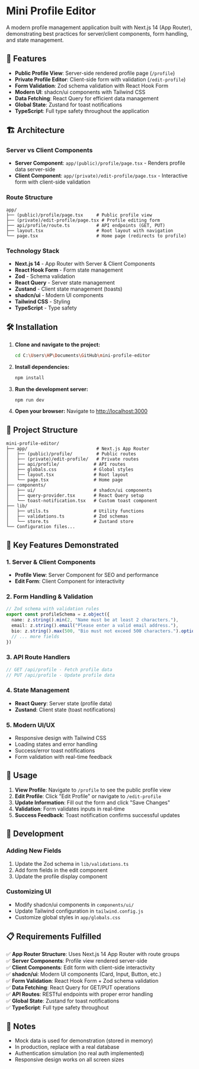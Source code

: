 # Mini Profile Editor

A modern profile management application built with Next.js 14 (App Router), demonstrating best practices for server/client components, form handling, and state management.

## 🚀 Features

- **Public Profile View**: Server-side rendered profile page (`/profile`)
- **Private Profile Editor**: Client-side form with validation (`/edit-profile`)
- **Form Validation**: Zod schema validation with React Hook Form
- **Modern UI**: shadcn/ui components with Tailwind CSS
- **Data Fetching**: React Query for efficient data management
- **Global State**: Zustand for toast notifications
- **TypeScript**: Full type safety throughout the application

## 🏗️ Architecture

### Server vs Client Components
- **Server Component**: `app/(public)/profile/page.tsx` - Renders profile data server-side
- **Client Component**: `app/(private)/edit-profile/page.tsx` - Interactive form with client-side validation

### Route Structure
```
app/
├── (public)/profile/page.tsx     # Public profile view
├── (private)/edit-profile/page.tsx # Profile editing form
├── api/profile/route.ts          # API endpoints (GET, PUT)
├── layout.tsx                    # Root layout with navigation
└── page.tsx                      # Home page (redirects to profile)
```

### Technology Stack
- **Next.js 14** - App Router with Server & Client Components
- **React Hook Form** - Form state management
- **Zod** - Schema validation
- **React Query** - Server state management
- **Zustand** - Client state management (toasts)
- **shadcn/ui** - Modern UI components
- **Tailwind CSS** - Styling
- **TypeScript** - Type safety

## 🛠️ Installation

1. **Clone and navigate to the project:**
   ```bash
   cd C:\Users\HP\Documents\GitHub\mini-profile-editor
   ```

2. **Install dependencies:**
   ```bash
   npm install
   ```

3. **Run the development server:**
   ```bash
   npm run dev
   ```

4. **Open your browser:**
   Navigate to [http://localhost:3000](http://localhost:3000)

## 📁 Project Structure

```
mini-profile-editor/
├── app/                          # Next.js App Router
│   ├── (public)/profile/         # Public routes
│   ├── (private)/edit-profile/   # Private routes
│   ├── api/profile/             # API routes
│   ├── globals.css              # Global styles
│   ├── layout.tsx               # Root layout
│   └── page.tsx                 # Home page
├── components/
│   ├── ui/                      # shadcn/ui components
│   ├── query-provider.tsx       # React Query setup
│   └── toast-notification.tsx   # Custom toast component
├── lib/
│   ├── utils.ts                 # Utility functions
│   ├── validations.ts           # Zod schemas
│   └── store.ts                 # Zustand store
└── Configuration files...
```

## 🎯 Key Features Demonstrated

### 1. Server & Client Components
- **Profile View**: Server Component for SEO and performance
- **Edit Form**: Client Component for interactivity

### 2. Form Handling & Validation
```typescript
// Zod schema with validation rules
export const profileSchema = z.object({
  name: z.string().min(2, "Name must be at least 2 characters."),
  email: z.string().email("Please enter a valid email address."),
  bio: z.string().max(500, "Bio must not exceed 500 characters.").optional(),
  // ... more fields
})
```

### 3. API Route Handlers
```typescript
// GET /api/profile - Fetch profile data
// PUT /api/profile - Update profile data
```

### 4. State Management
- **React Query**: Server state (profile data)
- **Zustand**: Client state (toast notifications)

### 5. Modern UI/UX
- Responsive design with Tailwind CSS
- Loading states and error handling
- Success/error toast notifications
- Form validation with real-time feedback

## 🚦 Usage

1. **View Profile**: Navigate to `/profile` to see the public profile view
2. **Edit Profile**: Click "Edit Profile" or navigate to `/edit-profile`
3. **Update Information**: Fill out the form and click "Save Changes"
4. **Validation**: Form validates inputs in real-time
5. **Success Feedback**: Toast notification confirms successful updates

## 🔧 Development

### Adding New Fields
1. Update the Zod schema in `lib/validations.ts`
2. Add form fields in the edit component
3. Update the profile display component

### Customizing UI
- Modify shadcn/ui components in `components/ui/`
- Update Tailwind configuration in `tailwind.config.js`
- Customize global styles in `app/globals.css`

## 📋 Requirements Fulfilled

✅ **App Router Structure**: Uses Next.js 14 App Router with route groups  
✅ **Server Components**: Profile view rendered server-side  
✅ **Client Components**: Edit form with client-side interactivity  
✅ **shadcn/ui**: Modern UI components (Card, Input, Button, etc.)  
✅ **Form Validation**: React Hook Form + Zod schema validation  
✅ **Data Fetching**: React Query for GET/PUT operations  
✅ **API Routes**: RESTful endpoints with proper error handling  
✅ **Global State**: Zustand for toast notifications  
✅ **TypeScript**: Full type safety throughout  

## 📝 Notes

- Mock data is used for demonstration (stored in memory)
- In production, replace with a real database
- Authentication simulation (no real auth implemented)
- Responsive design works on all screen sizes
